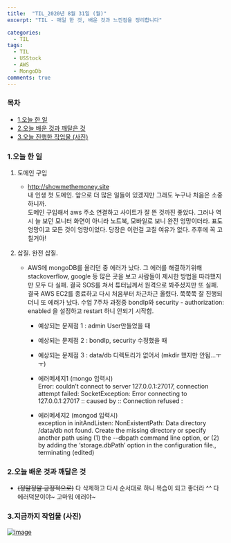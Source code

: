 ```yaml
---
title:  "TIL_2020년 8월 31일 (월)"
excerpt: "TIL - 매일 한 것, 배운 것과 느낀점을 정리합니다"

categories:
  - TIL
tags:
  - TIL
  - USStock
  - AWS
  - MongoDb
comments: true
---
```



<h3>목차</h3>

- [1.오늘 한 일](#1오늘-한-일)
- [2.오늘 배운 것과 깨달은 것](#2오늘-배운-것과-깨달은-것)
- [3.오늘 진행한 작업물 (사진)](#3오늘-진행한-작업물-사진)
  

### 1.오늘 한 일

1. 도메인 구입
    - http://showmethemoney.site   
    내 인생 첫 도메인. 앞으로 더 많은 일들이 있겠지만 그래도 누구나 처음은 소중하니까.    
    도메인 구입해서 aws 주소 연결하고 사이트가 잘 뜬 것까진 좋았다. 그러나 역시 늘 보던 모니터 화면이 아니라 노트북, 모바일로 보니 완전 엉망이더라.
    표도 엉망이고 모든 것이 엉망이었다. 당장은 이런걸 고칠 여유가 없다. 추후에 꼭 고칠거야!
    
2. 삽질. 완전 삽질.
    - AWS에 mongoDB를 올리던 중 에러가 났다. 그 에러를 해결하기위해 stackoverflow, google 등 많은 곳을 보고
    사람들이 제시한 방법을 따라했지만 모두 다 실패. 결국 SOS를 쳐서 튜터님께서 원격으로 봐주셨지만 또 실패.    
    결국 AWS EC2를 종료하고 다시 처음부터 차근차근 올렸다. 쭉쭉쭉 잘 진행되더니 또 에러가 났다.
    수업 7주차 과정중 bondIp와 security - authorization: enabled 을 설정하고 restart 하니 안되기 시작함.
        - 예상되는 문제점 1 :
        admin User만들었을 때
        - 예상되는 문제점 2 :
        bondIp, security 수정했을 때
        - 예상되는 문제점 3 :
        data/db 디렉토리가 없어서 (mkdir 했지만 안됨…ㅜㅜ)

        - 에러메세지1 (mongo 입력시)  
            Error: couldn’t connect to server 127.0.0.1:27017, connection attempt failed: SocketException: Error connecting to 127.0.0.1:27017 :: caused by :: Connection refused :
        - 에러메세지2 (mongod 입력시)   
            exception in initAndListen: NonExistentPath: Data directory /data/db not found. Create the missing directory or specify another path using (1) the --dbpath command line option, or (2) by adding the ‘storage.dbPath’ option in the configuration file., terminating (edited)

### 2.오늘 배운 것과 깨달은 것

- ~~(정말정말 긍정적으로)~~ 다 삭제하고 다시 순서대로 하니 복습이 되고 좋더라 ^^ 다 에러덕분이야~ 고마워 에러야~
    
### 3.지금까지 작업물 (사진)

<a href="https://imgbb.com/"><img src="https://i.ibb.co/J5qWVF2/image.jpg" alt="image" border="0"></a>

